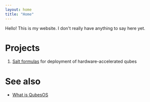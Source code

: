```yaml
---
layout: home
title: "Home"
---
```


Hello! This is my website. I don't really have anything to say here yet.

# Projects

1. [Salt formulas](https://github.com/RandyTheOtter/nvidia-driver) for deployment of hardware-accelerated qubes

# See also

- [What is QubesOS](https://www.qubes-os.org/intro/)
